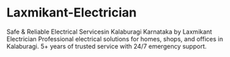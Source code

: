 # Laxmikant-Electrician
Safe &amp; Reliable Electrical Servicesin Kalaburagi Karnataka by Laxmikant Electrician Professional electrical solutions for homes, shops, and offices in Kalaburagi. 5+ years of trusted service with 24/7 emergency support.
